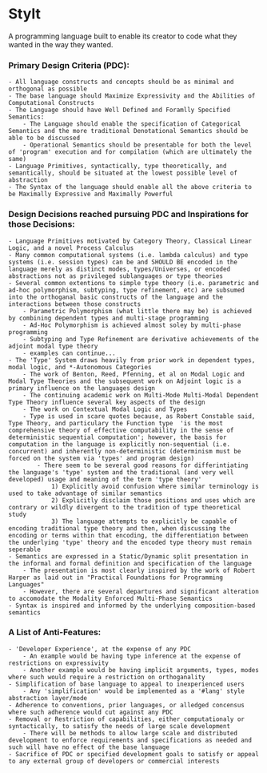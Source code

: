 # Stylt

A programming language built to enable its creator to code what they wanted in the way they wanted.

### Primary Design Criteria (**PDC**):
  
	- All language constructs and concepts should be as minimal and orthogonal as possible
	- The base language should Maximize Expressivity and the Abilities of Computational Constructs
	- The Language should have Well Defined and Foramlly Specified Semantics:
		- The Language should enable the specification of Categorical Semantics and the more traditional Denotational Semantics should be able to be discussed
		- Operational Semantics should be presentable for both the level of 'program' execution and for compilation (which are ultimately the same)
	- Language Primitives, syntactically, type theoretically, and semantically, should be situated at the lowest possible level of abstraction
	- The Syntax of the language should enable all the above criteria to be Maximally Expressive and Maximally Powerful

### Design Decisions reached pursuing **PDC** and Inspirations for those Decisions:

	- Language Primitives motivated by Category Theory, Classical Linear Logic, and a novel Process Calculus
	- Many common computational systems (i.e. lambda calculus) and type systems (i.e. session types) can be and SHOULD BE encoded in the language merely as distinct modes, types/Universes, or encoded abstractions not as privileged sublanguages or type theories
	- Several common extentions to simple type theory (i.e. parametric and ad-hoc polymorphism, subtyping, type refinement, etc) are subsumed into the orthoganal basic constructs of the language and the interactions between those constructs
		- Parametric Polymorphism (what little there may be) is achieved by combining dependent types and multi-stage programming
		- Ad-Hoc Polymorphism is achieved almost soley by multi-phase programming
		- Subtyping and Type Refinement are derivative achievements of the adjoint modal type theory
		- examples can continue...
	- The 'Type' System draws heavily from prior work in dependent types, modal logic, and *-Autonomous Categories
		- The work of Benton, Reed, Pfenning, et al on Modal Logic and Modal Type Theories and the subsequent work on Adjoint logic is a primary influence on the languages design
		- The continuing academic work on Multi-Mode Multi-Modal Dependent Type Theory influence several key aspects of the design
		- The work on Contextual Modal Logic and Types
		- Type is used in scare quotes because, as Robert Constable said, Type Theory, and particulary the Function type  'is the most comprehensive theory of effective computability in the sense of deterministic sequential computation'; however, the basis for computation in the language is explicitly non-sequential (i.e. concurrent) and inherently non-deterministic (determinism must be forced on the system via 'types' and program design)
			- There seem to be several good reasons for differintiating the language's 'type' system and the traditional (and very well developed) usage and meaning of the term 'type theory'
				1) Explicitly avoid confusion where similar terminology is used to take advantage of similar semantics
				2) Explicitly disclaim those positions and uses which are contrary or wildly divergent to the tradition of type theoretical study
				3) The language attempts to explicitly be capable of encoding traditional type theory and then, when discussing the encoding or terms within that encoding, the differentiation between the underlying 'type' theory and the encoded type theory must remain seperable
	- Semantics are expressed in a Static/Dynamic split presentation in the informal and formal definition and specification of the language
		- The presentation is most clearly inspired by the work of Robert Harper as laid out in "Practical Foundations for Programming Languages"
		- However, there are several departures and significant alteration to accomodate the Modality Enforced Multi-Phase Semantics
	- Syntax is inspired and informed by the underlying composition-based semantics



### A List of Anti-Features:

	- 'Developer Experience', at the expense of any PDC
		- An example would be having type inference at the expense of restrictions on expressivity
		- Another example would be having implicit arguments, types, modes where such would require a restriction on orthoganality
	- Simplification of base language to appeal to inexperienced users
		- Any 'simplification' would be implemented as a '#lang' style abstraction layer/mode
	- Adherence to conventions, prior languages, or alledged concensus where such adherence would cut against any PDC
	- Removal or Restriction of capabilities, either computationaly or syntactically, to satisfy the needs of large scale development
		- There will be methods to allow large scale and distributed development to enforce requirements and specifications as needed and such will have no effect of the base language
	- Sacrifice of PDC or specified development goals to satisfy or appeal to any external group of developers or commercial interests